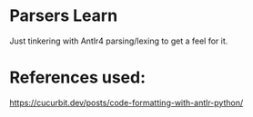 # Parsers Learn

Just tinkering with Antlr4 parsing/lexing to get a feel for it.

# References used:

https://cucurbit.dev/posts/code-formatting-with-antlr-python/
